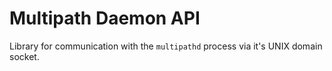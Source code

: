 # Multipath Daemon API

Library for communication with the `multipathd` process via it's
UNIX domain socket.


